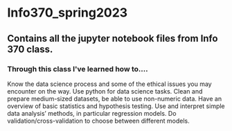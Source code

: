 # Info370_spring2023
## Contains all the jupyter notebook files from Info 370 class.
### Through this class I've learned how to....
Know the data science process and some of the ethical issues you may encounter on the way.
Use python for data science tasks.
Clean and prepare medium-sized datasets, be able to use non-numeric data.
Have an overview of basic statistics and hypothesis testing.
Use and interpret simple data analysis’ methods, in particular regression models.
Do validation/cross-validation to choose between different models.

